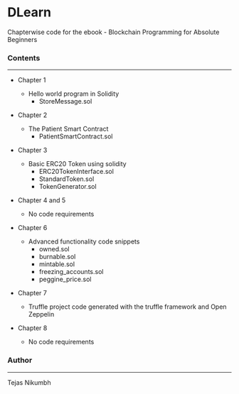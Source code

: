 # DLearn
Chapterwise code for the ebook - Blockchain Programming for Absolute Beginners

### Contents
------------------------------------------------------------------------------

* Chapter 1
  - Hello world program in Solidity 
    - StoreMessage.sol
  
* Chapter 2
  - The Patient Smart Contract 
    - PatientSmartContract.sol
 
* Chapter 3
  - Basic ERC20 Token using solidity
    - ERC20TokenInterface.sol
    - StandardToken.sol
    - TokenGenerator.sol
 
* Chapter 4 and 5
  - No code requirements
  
* Chapter 6
  - Advanced functionality code snippets
    - owned.sol
    - burnable.sol
    - mintable.sol
    - freezing_accounts.sol
    - peggine_price.sol
    
* Chapter 7
  - Truffle project code generated with the truffle framework and Open Zeppelin
 
* Chapter 8
  - No code requirements

### Author
------------------------------------------------------------------------------
Tejas Nikumbh
